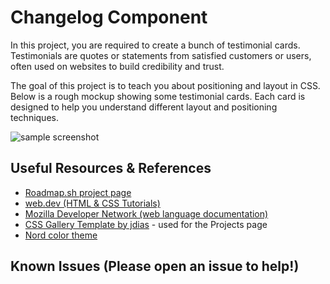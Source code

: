 # Changelog Component

In this project, you are required to create a bunch of testimonial cards. Testimonials are quotes or statements from satisfied customers or users, often used on websites to build credibility and trust.

The goal of this project is to teach you about positioning and layout in CSS. Below is a rough mockup showing some testimonial cards. Each card is designed to help you understand different layout and positioning techniques.

![sample screenshot](assets/)

## Useful Resources & References

-   [Roadmap.sh project page](https://roadmap.sh/projects/changelog-component)
-   [web.dev (HTML & CSS Tutorials)](https://web.dev/)
-   [Mozilla Developer Network (web language documentation)](https://developer.mozilla.org/en-US/)
-   [CSS Gallery Template by jdias](https://codepen.io/jmldias/pen/DjYdor) - used for the Projects page
-   [Nord color theme](https://www.nordtheme.com/)

## Known Issues (Please open an issue to help!)
